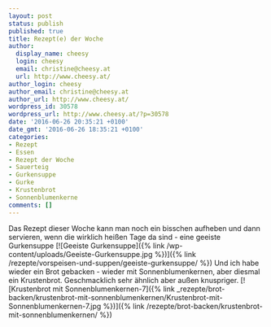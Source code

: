 ```yaml
---
layout: post
status: publish
published: true
title: Rezept(e) der Woche
author:
  display_name: cheesy
  login: cheesy
  email: christine@cheesy.at
  url: http://www.cheesy.at/
author_login: cheesy
author_email: christine@cheesy.at
author_url: http://www.cheesy.at/
wordpress_id: 30578
wordpress_url: http://www.cheesy.at/?p=30578
date: '2016-06-26 20:35:21 +0100'
date_gmt: '2016-06-26 18:35:21 +0100'
categories:
- Rezept
- Essen
- Rezept der Woche
- Sauerteig
- Gurkensuppe
- Gurke
- Krustenbrot
- Sonnenblumenkerne
comments: []
---
```

Das Rezept dieser Woche kann man noch ein bisschen aufheben und dann servieren, wenn die wirklich heißen Tage da sind - eine geeiste Gurkensuppe
[![Geeiste Gurkensuppe]({% link /wp-content/uploads/Geeiste-Gurkensuppe.jpg %})]({% link /rezepte/vorspeisen-und-suppen/geeiste-gurkensuppe/ %})
Und ich habe wieder ein Brot gebacken - wieder mit Sonnenblumenkernen, aber diesmal ein Krustenbrot. Geschmacklich sehr ähnlich aber außen knuspriger.
[![Krustenbrot mit Sonnenblumenkernen-7]({% link _rezepte/brot-backen/krustenbrot-mit-sonnenblumenkernen/Krustenbrot-mit-Sonnenblumenkernen-7.jpg %})]({% link /rezepte/brot-backen/krustenbrot-mit-sonnenblumenkernen/ %})

